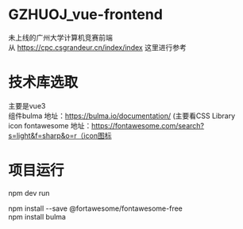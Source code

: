 # GZHUOJ_vue-frontend
未上线的广州大学计算机竞赛前端</br>
从  https://cpc.csgrandeur.cn/index/index  这里进行参考</br>

# 技术库选取</br>
主要是vue3</br>
组件bulma  地址：https://bulma.io/documentation/ (主要看CSS Library</br>
icon fontawesome  地址：https://fontawesome.com/search?s=light&f=sharp&o=r（icon图标</br>

# 项目运行</br>
npm dev run</br>

npm install --save @fortawesome/fontawesome-free</br>
npm install bulma</br>
